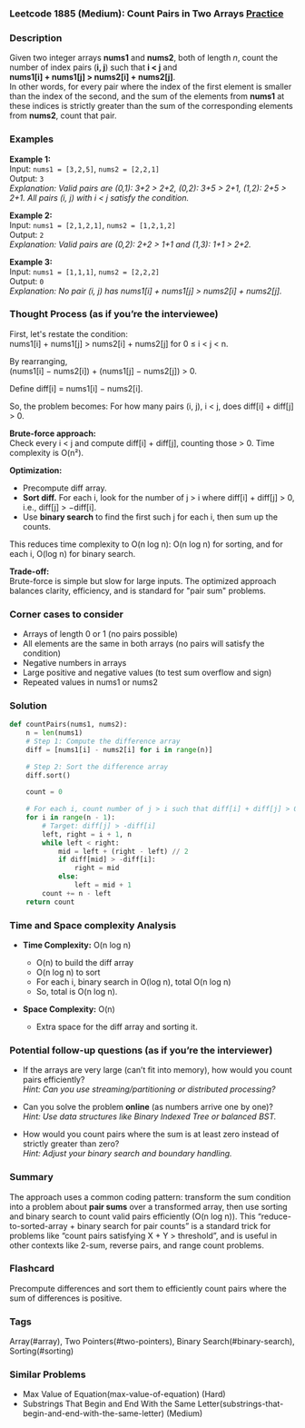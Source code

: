 ### Leetcode 1885 (Medium): Count Pairs in Two Arrays [Practice](https://leetcode.com/problems/count-pairs-in-two-arrays)

### Description  
Given two integer arrays **nums1** and **nums2**, both of length *n*, count the number of index pairs (**i, j**) such that **i < j** and  
**nums1[i] + nums1[j] > nums2[i] + nums2[j]**.  
In other words, for every pair where the index of the first element is smaller than the index of the second, and the sum of the elements from **nums1** at these indices is strictly greater than the sum of the corresponding elements from **nums2**, count that pair.

### Examples  

**Example 1:**  
Input: `nums1 = [3,2,5]`, `nums2 = [2,2,1]`  
Output: `3`  
*Explanation: Valid pairs are (0,1): 3+2 > 2+2, (0,2): 3+5 > 2+1, (1,2): 2+5 > 2+1. All pairs (i, j) with i < j satisfy the condition.*

**Example 2:**  
Input: `nums1 = [2,1,2,1]`, `nums2 = [1,2,1,2]`  
Output: `2`  
*Explanation: Valid pairs are (0,2): 2+2 > 1+1 and (1,3): 1+1 > 2+2.*

**Example 3:**  
Input: `nums1 = [1,1,1]`, `nums2 = [2,2,2]`  
Output: `0`  
*Explanation: No pair (i, j) has nums1[i] + nums1[j] > nums2[i] + nums2[j].*

### Thought Process (as if you’re the interviewee)  
First, let's restate the condition:  
nums1[i] + nums1[j] > nums2[i] + nums2[j] for 0 ≤ i < j < n.

By rearranging,  
(nums1[i] − nums2[i]) + (nums1[j] − nums2[j]) > 0.

Define diff[i] = nums1[i] − nums2[i].

So, the problem becomes: For how many pairs (i, j), i < j, does diff[i] + diff[j] > 0.

**Brute-force approach:**  
Check every i < j and compute diff[i] + diff[j], counting those > 0. Time complexity is O(n²).

**Optimization:**  
- Precompute diff array.
- **Sort diff.** For each i, look for the number of j > i where diff[i] + diff[j] > 0, i.e., diff[j] > −diff[i].
- Use **binary search** to find the first such j for each i, then sum up the counts.

This reduces time complexity to O(n log n): O(n log n) for sorting, and for each i, O(log n) for binary search.

**Trade-off:**  
Brute-force is simple but slow for large inputs. The optimized approach balances clarity, efficiency, and is standard for "pair sum" problems.

### Corner cases to consider  
- Arrays of length 0 or 1 (no pairs possible)
- All elements are the same in both arrays (no pairs will satisfy the condition)
- Negative numbers in arrays
- Large positive and negative values (to test sum overflow and sign)
- Repeated values in nums1 or nums2

### Solution

```python
def countPairs(nums1, nums2):
    n = len(nums1)
    # Step 1: Compute the difference array
    diff = [nums1[i] - nums2[i] for i in range(n)]
    
    # Step 2: Sort the difference array
    diff.sort()
    
    count = 0
    
    # For each i, count number of j > i such that diff[i] + diff[j] > 0
    for i in range(n - 1):
        # Target: diff[j] > -diff[i]
        left, right = i + 1, n
        while left < right:
            mid = left + (right - left) // 2
            if diff[mid] > -diff[i]:
                right = mid
            else:
                left = mid + 1
        count += n - left
    return count
```

### Time and Space complexity Analysis  

- **Time Complexity:** O(n log n)  
  - O(n) to build the diff array  
  - O(n log n) to sort  
  - For each i, binary search in O(log n), total O(n log n)  
  - So, total is O(n log n).

- **Space Complexity:** O(n)  
  - Extra space for the diff array and sorting it.

### Potential follow-up questions (as if you’re the interviewer)  

- If the arrays are very large (can’t fit into memory), how would you count pairs efficiently?  
  *Hint: Can you use streaming/partitioning or distributed processing?*

- Can you solve the problem **online** (as numbers arrive one by one)?  
  *Hint: Use data structures like Binary Indexed Tree or balanced BST.*

- How would you count pairs where the sum is at least zero instead of strictly greater than zero?  
  *Hint: Adjust your binary search and boundary handling.*

### Summary
The approach uses a common coding pattern: transform the sum condition into a problem about **pair sums** over a transformed array, then use sorting and binary search to count valid pairs efficiently (O(n log n)). This “reduce-to-sorted-array + binary search for pair counts” is a standard trick for problems like “count pairs satisfying X + Y > threshold”, and is useful in other contexts like 2-sum, reverse pairs, and range count problems.


### Flashcard
Precompute differences and sort them to efficiently count pairs where the sum of differences is positive.

### Tags
Array(#array), Two Pointers(#two-pointers), Binary Search(#binary-search), Sorting(#sorting)

### Similar Problems
- Max Value of Equation(max-value-of-equation) (Hard)
- Substrings That Begin and End With the Same Letter(substrings-that-begin-and-end-with-the-same-letter) (Medium)